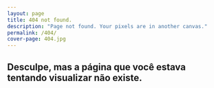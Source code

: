 ```yaml
---
layout: page
title: 404 not found.
description: "Page not found. Your pixels are in another canvas."
permalink: /404/
cover-page: 404.jpg
---
```


##  Desculpe, mas a página que você estava tentando visualizar não existe.
